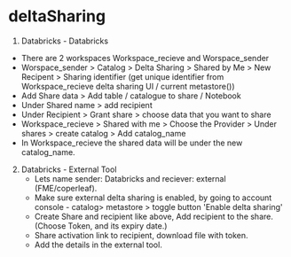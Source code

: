 # deltaSharing



1. Databricks - Databricks
  - There are 2 workspaces Workspace_recieve and Worspace_sender
  - Worspace_sender > Catalog > Delta Sharing > Shared by Me > New Recipent > Sharing identifier (get unique identifier from Workspace_recieve delta sharing UI / current metastore())
  - Add Share data > Add table / catalogue to share / Notebook
  - Under Shared name > add recipient
  - Under Recipient > Grant share > choose data that you want to share
  - Workspace_recieve > Shared with me > Choose the Provider > Under shares > create catalog > Add catalog_name
  - In Workspace_recieve the shared data will be under the new catalog_name.

2. Databricks - External Tool
   - Lets name sender: Databricks and reciever: external (FME/coperleaf).
   - Make sure external delta sharing is enabled, by going to account console - catalog> metastore > toggle button 'Enable delta sharing'
   - Create Share and recipient like above, Add recipient to the share. (Choose Token, and its expiry date.)
   - Share activation link to recipient, download file with token.
   - Add the details in the external tool.
